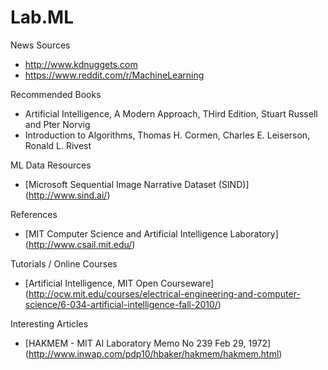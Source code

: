 # Lab.ML

News Sources
* http://www.kdnuggets.com
* https://www.reddit.com/r/MachineLearning


Recommended Books
* Artificial Intelligence, A Modern Approach, THird Edition, Stuart Russell and Pter Norvig
* Introduction to Algorithms, Thomas H. Cormen, Charles E. Leiserson, Ronald L. Rivest



ML Data Resources
* [Microsoft Sequential Image Narrative Dataset (SIND)] (http://www.sind.ai/)


References
* [MIT Computer Science and Artificial Intelligence Laboratory] (http://www.csail.mit.edu/) 


Tutorials / Online Courses
* [Artificial Intelligence, MIT Open Courseware] (http://ocw.mit.edu/courses/electrical-engineering-and-computer-science/6-034-artificial-intelligence-fall-2010/)


Interesting Articles
* [HAKMEM - MIT AI Laboratory Memo No 239 Feb 29, 1972] (http://www.inwap.com/pdp10/hbaker/hakmem/hakmem.html)
